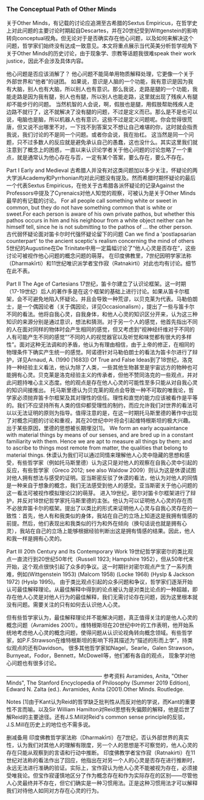 ### The Conceptual Path of Other Minds

关于Other Minds，有记载的讨论应追溯至古希腊的Sextus Empiricus，在哲学史上对此问题的主要讨论时期起自Descartes，并在20世纪受到Wittgenstein的影响转向conceptual视角。但无论对于是否确实存在他心问题，以及如何来解决这个问题，哲学家们始终没有达成一致意见。本文将重点展示当代英美分析哲学视角下关于Other Minds的历史讨论，由于现象学、宗教等话题我很难speak their work justice，因此不会涉及具体内容。

他心问题是否应该消解了？
他心问题不能简单用物质解释处理，它更像一个关于外部世界和“他者”的谜团。
如果说，意识是人脑的一个功能，我有意识是因为我有大脑，别人也有大脑，所以别人也有意识。那么我说，走路是腿的一个功能，我能走路是因为我有腿，别人也有腿，所以别人也能走路，这里就出现了残疾人有腿却不能步行的问题。
当然机智的人会说，啊，假肢也是腿，用假肢帮助残疾人走边路不就行了，这不就解决了没有腿的问题，不过是定义而已。那么是不是也可以说，电脑也是脑，所以机器人也有意识，这些不过是定义问题呢。你会觉得很荒唐，但又说不出哪里不对，一下找不到答案又不想让自己难堪的你，这时就会指责我说，我们讨论的不是同一个问题。或者你会说，我在抬杠。
这当然是同一个问题，只不过多数人的反应就是避免承认自己的愚蠢，这也没什么。其实这里我们就注意到了概念上的困惑，一直以来认识论学者关于他心问题的讨论忽略了一个重点，就是通常认为他心存在与否，一定有某个答案，要么存在，要么不存在。

Part I Early and Medieval
古希腊人并没有对这类问题加以多少关注，怀疑论的两大学派Academy和Pyrrhonian均对此问题没有提及。然而希腊时期怀疑论的最后一个代表Sextus Empiricus，在他关于古希腊各派怀疑论的记录Against the Professors中提及了Cyrenaics对他人知觉的观察，可被认为是关于Other Minds最早的有记载的讨论。
For all people call something white or sweet in common, but they do not have something common that is white or sweet.For each person is aware of his own private pathos, but whether this pathos occurs in him and his neighbour from a white object neither can he himself tell, since he is not submitting to the pathos of ... the other person.
古代弱怀疑论面对笛卡尔时代强怀疑论留下的问题
Can we find a 'postlapsarian counterpart' to the ancient sceptic's realism concerning the mind of others
5世纪的Augustine在De Trinitate中用一定篇幅讨论了“他人心灵是否存在”，这些讨论可被视作他心问题的概念问题的萌芽。
在印度佛教里，7世纪因明学家法称（Dharmakīrti）和11世纪唯识派学者宝作寂（Ratnakirti）对此也均有讨论。细节在此不表。

Part II The Age of Cartesians
17世纪，笛卡尔建立了认识论框架。这一时期（17-19世纪）后人的著作多是在这个框架的基础上进行讨论。如果从笛卡尔框架，会不可避免地陷入怀疑论。并且会导致一种荒谬，以贝克莱为代表。马勒伯朗士，是一个偶因论者（关于偶因论，详见Occasionalism），提出了一些与笛卡尔不同的看法。他将自我心灵，自我身体，和他人心灵的知识区分开来，认为这三种知识的来源分别是通过意识，想法和猜测。对于另一个人的感觉，他首先指出不同的人在面对同样的物体时会产生相同的感觉，但又考虑到“视神经纤维对于不同的人有可能产生不同的感觉”“不同的人的视觉器官以及听觉和味觉都有很大的多样性”。面对这种无法调和的矛盾，他认为有理由相信，由于上帝的修正，在相同的物理条件下确实产生统一的感觉。阿诺德针对马勒伯朗士的看法为笛卡尔进行了辩护，详见Arnaud, A. (1990 [1683]) Of True and False Ideas到了18世纪，洛克持一种经验主义看法，他认为除了人类，一些其他生物甚至是宇宙远方的物种也可能拥有心灵。贝克莱是洛克经验主义的传承者，但他不赞同洛克的一些观点，并对此问题持唯心主义态度。他的观点是存在他人心灵的可能性至多只能从对自我心灵的知识间接推出。
托马斯里德认为贝克莱的观点会导致一种不可取的唯我论，哲学家必须抛弃笛卡尔框架及其对理性的信任。理性和直觉的能力应该被看作是平等的。我们不应坚持所有人类的信仰都受理性的制约，而应允许我们对世界的看法可以以无法证明的原则为指导。值得注意的是，在这一时期托马斯里德的著作中出现了对概念问题的讨论和重视，其在20世纪中叶将会引起维特根斯坦的极大兴趣。出于某些原因，里德的思想被长期埋没[1]。
We form an early acquaintance with material things by means of our senses, and are bred up in a constant familiarity with them. Hence we are apt to measure all things by them; and to ascribe to things most remote from matter, the qualities that belong to material things.
休谟认为我们可以通过同情来理解他人心灵中隐藏的思想和感受，有些哲学家（例如托马斯里德）认为这只是对他人的观察在自我心灵中引起的反应，有些哲学家（Greco 2012; see also Waldow 2009）则认为这是休谟试图对他人拥有想法与感受的证明。亚当斯密反驳了休谟的看法，他认为对他人的同情是一种来自于想象的概念，我们无法感受到他人的感受。亚当斯密关于他心问题的这一看法可被视作模拟理论[2]的萌芽。
进入19世纪，密尔对笛卡尔框架进行了辩护，并反对18世纪哲学家托马斯里德的主张。他认为可以证明他人心灵的存在而不必放弃笛卡尔的框架。提出了以类比的形式来证明他人心灵与自我心灵存在的一致性：首先，他人有和我类似的身体，我站在自己的立场上知道这是我拥有情感的前提。然后，他们表现出和我类似的行为和外在倾向（换句话说也就是拥有心灵），我站在自己的立场上能够根据经验判断出这是拥有情感的结果。因此，他人和我一样是拥有心灵的。

Part III 20th Century and Its Contemporary Work
19世纪哲学家密尔的类比观点一直流行到20世纪50年代（Russell 1923; Hampshire 1952），但从50年代末开始，这个观点很快引起了众多的争议。这一时期针对密尔观点产生了一系列责难，例如(Wittgenstein 1953) (Malcom 1958) (Locke 1968) (Hyslp & Jackson 1972) (Hyslp 1995)。
由于类比观点引起的众多问题和争议，哲学家们逐渐开始认可最佳解释理论。从最佳解释中得到的论点被认为是对类比论点的一种超越，即存在他人心灵是对他人行为的最佳解释，我们无需讨论存在问题，因为这里根本就没有问题。需要关注的只有如何去认识他人心灵。

但有些哲学家认为，最佳解释理论并不能解决问题，真正值得关注的是他人心灵的概念问题（Avramides 2001）。维特根斯坦在20世纪中叶的工作表明，他开始系统地考虑他人心灵的概念问题，使得问题从认识论视角转向概念领域。有些哲学家，如P.F.Strawson在维特根斯坦的影响下将其描述为“描述的形而上学”，持类似观点的还有Davidson。
 很多其他哲学家如Nagel，Searle，Galen Strawson，Burnyeat，Fodor，Bennett，McDowell等，他们都有各自的观点，
 现象学对他心问题也有很多讨论。

——————————————————
参考资料
Avramides, Anita, "Other Minds", The Stanford Encyclopedia of Philosophy (Summer 2019 Edition), Edward N. Zalta (ed.).
Avramides, Anita (2001).Other Minds. Routledge.

Notes
[1]由于Kant认为Reid的哲学缺乏批判性从而反对他的学说，而Kant的重要性不言而喻。以及Sir William Hamilton对Reid思想有失偏颇的解释，他是后世了解Reid的主要途径。还有J.S.Mill对Reid's common sense principle的反驳，J.S.Mill在历史上的地位也不需多说。


删减备用
印度佛教哲学家法称（Dharmakīrti）在7世纪，否认外部世界的真实性，认为我们对其他人的理解有限度，另一个人的思想是不可察觉的，他人心灵的存在只能从观察到的言语和行动中推断。
印度佛教学者宝作寂（Ratnakirti）在11世纪对法称的看法作出了回应，他指出在对另一个人的心灵是否存在进行推断时，永远无法进行准确的验证。实际上，宝作寂认为他人心灵不能被视为存在，必须接受唯我论。但宝作寂谨慎地区分了作为概念存在和作为实际存在的区别——尽管他人心灵最终并不存在，但它们确实是一种习惯用法。正是这种习惯用法才可以解释我们对待他人如同对方存在心灵的行为。
